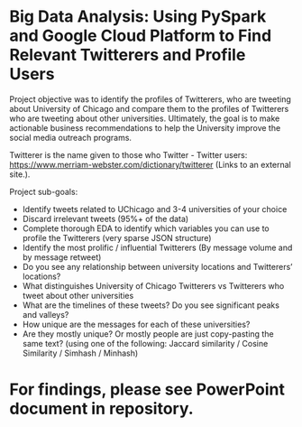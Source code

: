# Big Data Analysis: Using PySpark and Google Cloud Platform to Find Relevant Twitterers and Profile Users

Project objective was to identify the profiles of Twitterers, who are tweeting about University of Chicago and compare them to the profiles of Twitterers who are tweeting about other universities.  Ultimately, the goal is to make actionable business recommendations to help the University improve the social media outreach programs.

Twitterer is the name given to those who Twitter - Twitter users: https://www.merriam-webster.com/dictionary/twitterer (Links to an external site.).

Project sub-goals:
 - Identify tweets related to UChicago and 3-4 universities of your choice
 - Discard irrelevant tweets (95%+ of the data)
 - Complete thorough EDA to identify which variables you can use to profile the Twitterers (very sparse JSON structure)
 - Identify the most prolific / influential Twitterers (By message volume and by message retweet)
 - Do you see any relationship between university locations and Twitterers’ locations?
 - What distinguishes University of Chicago Twitterers vs Twitterers who tweet about other universities
 - What are the timelines of these tweets? Do you see significant peaks and valleys?
 - How unique are the messages for each of these universities?
 - Are they mostly unique? Or mostly people are just copy-pasting the same text? (using one of the following: Jaccard similarity / Cosine Similarity / Simhash / Minhash)

# For findings, please see PowerPoint document in repository.
